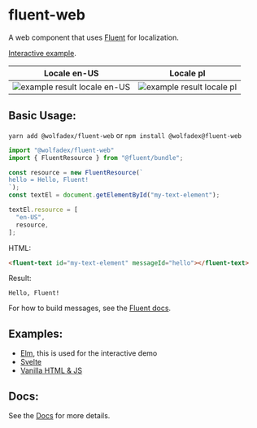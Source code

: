 # fluent-web

A web component that uses [Fluent](https://projectfluent.org/) for localization.

[Interactive example](https://wolfadex.github.io/fluent-web/).

| Locale en-US                                            | Locale pl                                         |
| ------------------------------------------------------- | ------------------------------------------------- |
| ![example result locale en-US](https://github.com/wolfadex/fluent-web/blob/master/screen_shot_en-us.png) | ![example result locale pl](https://github.com/wolfadex/fluent-web/blob/master/screen_shot_pl.png) |

## Basic Usage:

`yarn add @wolfadex/fluent-web` or `npm install @wolfadex@fluent-web`


```js
import "@wolfadex/fluent-web"
import { FluentResource } from "@fluent/bundle";

const resource = new FluentResource(`
hello = Hello, Fluent!
`);
const textEl = document.getElementById("my-text-element");

textEl.resource = [
  "en-US",
  resource,
];
```

HTML:

```html
<fluent-text id="my-text-element" messageId="hello"></fluent-text>
```

Result:

```
Hello, Fluent!
```

For how to build messages, see the [Fluent docs](https://github.com/projectfluent/fluent/wiki).

## Examples:

- [Elm](.https://github.com/wolfadex/fluent-web/tree/master/example/elm), this is used for the interactive demo
- [Svelte](https://github.com/wolfadex/fluent-web/tree/master/example/svelte)
- [Vanilla HTML & JS](https://github.com/wolfadex/fluent-web/tree/master/example/vanillajs)

## Docs:

See the [Docs](https://github.com/wolfadex/fluent-web/blob/master/docs/index.md) for more details.
